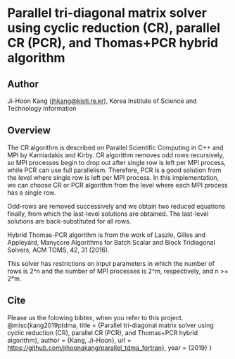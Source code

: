 # Parallel tri-diagonal matrix solver using cyclic reduction (CR), parallel CR (PCR), and Thomas+PCR hybrid algorithm

## Author
Ji-Hoon Kang (jhkang@kisti.re.kr), Korea Institute of Science and Technology Information

## Overview
The CR algorithm is described on Parallel Scientific Computing in C++ and MPI
by Karniadakis and Kirby. CR algorithm removes odd rows recursively,
so MPI processes begin to drop out after single row is left per MPI process,
while PCR can use full parallelism. Therefore, PCR is a good solution from
the level where single row is left per MPI process. In this implementation,
we can choose CR or PCR algorithm from the level where each MPI process has 
a single row.

Odd-rows are removed successively and we obtain two reduced equations finally,
from which the last-level solutions are obtained. The last-level solutions 
are back-substituted for all rows.

Hybrid Thomas-PCR algorithm is from the work of Laszlo, Gilles and Appleyard, 
Manycore Algorithms for Batch Scalar and Block Tridiagonal Solvers, ACM TOMS, 
42, 31 (2016).

This solver has restrictions on input parameters in which the number of rows
is 2^n and the number of MPI processes is 2^m, respectively, and n >= 2*m.

## Cite
Please us the folowing bibtex, when you refer to this project.
  @misc{kang2019ptdma,
    title  = {Parallel tri-diagonal matrix solver using cyclic reduction (CR), parallel CR (PCR), and Thomas+PCR hybrid algorithm},
    author = {Kang, Ji-Hoon},
    url    = https://github.com/jihoonakang/parallel_tdma_fortran},
    year   = {2019}
}
